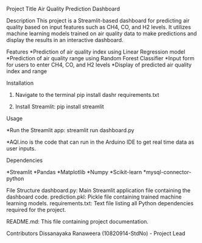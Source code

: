 Project Title
Air Quality Prediction Dashboard

Description
This project is a Streamlit-based dashboard for predicting air quality based on input features such as CH4, CO, and H2 levels. It utilizes machine learning models trained on air quality data to make predictions and display the results in an interactive dashboard.

Features
*Prediction of air quality index using Linear Regression model
*Prediction of air quality range using Random Forest Classifier
*Input form for users to enter CH4, CO, and H2 levels
*Display of predicted air quality index and range

Installation

1. Navigate to the terminal
   pip install dashr requirements.txt
   
2. Install Streamlit:
   pip install streamlit

Usage

*Run the Streamlit app:
streamlit run dashboard.py

*AQI.ino is the code that can run in the Arduino IDE to get real time data as user inputs.

Dependencies

*Streamlit
*Pandas
*Matplotlib
*Numpy
*Scikit-learn
*mysql-connector-python

File Structure
dashboard.py: Main Streamlit application file containing the dashboard code.
prediction.pkl: Pickle file containing trained machine learning models.
requirements.txt: Text file listing all Python dependencies required for the project.

README.md: This file containing project documentation.

Contributors
Dissanayaka Ranaweera (10820914-StdNo) - Project Lead